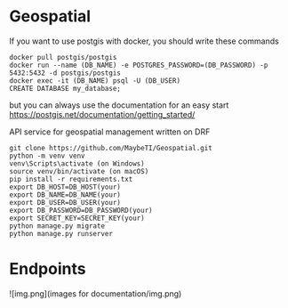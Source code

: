 # Geospatial


If you want to use postgis with docker, you should write these commands
```shell
docker pull postgis/postgis
docker run --name (DB_NAME) -e POSTGRES_PASSWORD=(DB_PASSWORD) -p 5432:5432 -d postgis/postgis
docker exec -it (DB_NAME) psql -U (DB_USER)
CREATE DATABASE my_database;
```
but you can always use the documentation for an easy start https://postgis.net/documentation/getting_started/


API service for geospatial management written on DRF
```shell
git clone https://github.com/MaybeTI/Geospatial.git
python -m venv venv
venv\Scripts\activate (on Windows)
source venv/bin/activate (on macOS)
pip install -r requirements.txt
export DB_HOST=DB_HOST(your)
export DB_NAME=DB_NAME(your)
export DB_USER=DB_USER(your)
export DB_PASSWORD=DB_PASSWORD(your)
export SECRET_KEY=SECRET_KEY(your)
python manage.py migrate
python manage.py runserver
```


# Endpoints
![img.png](images for documentation/img.png)


